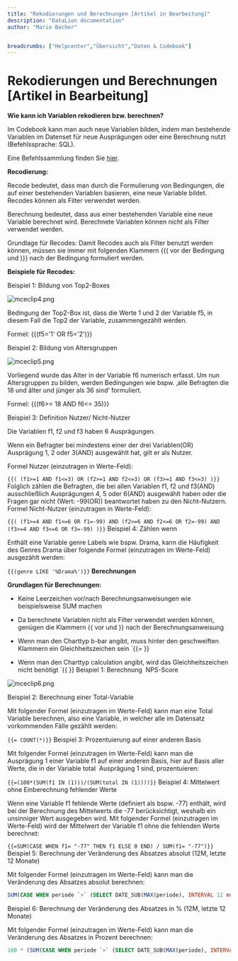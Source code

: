 ```yaml
---
title: "Rekodierungen und Berechnungen [Artikel in Bearbeitung]"
description: "DataLion documentation"
author: "Mario Bacher"


breadcrumbs: ["Helpcenter","Übersicht","Daten & Codebook"]
---
```


# Rekodierungen und Berechnungen [Artikel in Bearbeitung]

**Wie kann ich Variablen rekodieren bzw. berechnen?**

Im Codebook kann man auch neue Variablen bilden, indem man bestehende Variablen im Datenset für neue Ausprägungen oder eine Berechnung nutzt (Befehlssprache: SQL).

Eine Befehlssammlung finden Sie [hier](https://www.sibilla-egen-schule.de/schule/sch-service/anleit/Befehlssammlung_SQL.pdf).

**Recodierung:**

Recode bedeutet, dass man durch die Formulierung von Bedingungen, die auf einer bestehenden Variablen basieren, eine neue Variable bildet. Recodes können als Filter verwendet werden.

Berechnung bedeutet, dass aus einer bestehenden Variable eine neue Variable berechnet wird. Berechnete Variablen können nicht als Filter verwendet werden.

Grundlage für Recodes: Damit Recodes auch als Filter benutzt werden können, müssen sie immer mit folgenden Klammern {{( vor der Bedingung und )}} nach der Bedingung formuliert werden.

**Beispiele für Recodes:**

Beispiel 1: Bildung von Top2-Boxes

![mceclip4.png](/img/86343712.png)

Bedingung der Top2-Box ist, dass die Werte 1 und 2 der Variable f5, in diesem Fall die Top2 der Variable, zusammengezählt werden.

Formel: {{(f5='1' OR f5='2')}}

Beispiel 2: Bildung von Altersgruppen

![mceclip5.png](/img/86343719.png)

Vorliegend wurde das Alter in der Variable f6 numerisch erfasst. Um nun Altersgruppen zu bilden, werden Bedingungen wie bspw. ‚alle Befragten die 18 und älter und jünger als 36 sind‘ formuliert.

Formel: {{(f6>= 18 AND f6<= 35)}}

Beispiel 3: Definition Nutzer/ Nicht-Nutzer

Die Variablen f1, f2 und f3 haben 6 Ausprägungen.

Wenn ein Befragter bei mindestens einer der drei Variablen(OR) Ausprägung 1, 2 oder 3(AND) ausgewählt hat, gilt er als Nutzer.

Formel Nutzer (einzutragen in Werte-Feld):

`{{( (f1>=1 AND f1<=3) OR (f2>=1 AND f2<=3) OR (f3>=1 AND f3<=3) )}}`
Folglich zählen die Befragten, die bei allen Variablen f1, f2 und f3(AND) ausschließlich Ausprägungen 4, 5 oder 6(AND) ausgewählt haben oder die Fragen gar nicht (Wert: -99(OR)) beantwortet haben zu den Nicht-Nutzern.  
Formel Nicht-Nutzer (einzutragen in Werte-Feld):

`{{( (f1>=4 AND f1<=6 OR f1=-99) AND (f2>=6 AND f2<=6 OR f2=-99) AND (f3>=4 AND f3<=6 OR f3=-99) )}}`
Beispiel 4: Zählen wenn

Enthält eine Variable genre Labels wie bspw. Drama, kann die Häufigkeit des Genres Drama über folgende Formel (einzutragen im Werte-Feld) ausgezählt werden:

`{{(genre LIKE '%Drama%')}}`
**Berechnungen**

**Grundlagen für Berechnungen:**

-   Keine Leerzeichen vor/nach Berechnungsanweisungen wie beispielsweise SUM machen
    
-   Da berechnete Variablen nicht als Filter verwendet werden können, genügen die Klammern {{ vor und }} nach der Berechnungsanweisung
    
-   Wenn man den Charttyp b-bar angibt, muss hinter den geschweiften Klammern ein Gleichheitszeichen sein `{{= }}
-   Wenn man den Charttyp calculation angibt, wird das Gleichheitszeichen nicht benötigt `{{ }}
Beispiel 1: Berechnung  NPS-Score

![mceclip6.png](/img/86343725.png)

Beispiel 2: Berechnung einer Total-Variable

Mit folgender Formel (einzutragen im Werte-Feld) kann man eine Total Variable berechnen, also eine Variable, in welcher alle im Datensatz vorkommenden Fälle gezählt werden:

`{{= COUNT(*)}}`
Beispiel 3: Prozentuierung auf einer anderen Basis

Mit folgender Formel (einzutragen im Werte-Feld) kann man die Ausprägung 1 einer Variable f1 auf einer anderen Basis, hier auf Basis aller Werte, die in der Variable total  Ausprägung 1 sind, prozentuieren:

`{{=(100*(SUM(f1 IN (1)))/(SUM(total IN (1))))}}`
Beispiel 4: Mittelwert ohne Einberechnung fehlender Werte

Wenn eine Variable f1 fehlende Werte (definiert als bspw. -77) enthält, wird bei der Berechnung des Mittelwerts die -77 berücksichtigt, weshalb ein unsinniger Wert ausgegeben wird. Mit folgender Formel (einzutragen im Werte-Feld) wird der Mittelwert der Variable f1 ohne die fehlenden Werte berechnet:

`{{=SUM(CASE WHEN f1= "-77" THEN f1 ELSE 0 END) / SUM(f1= "-77")}}`
Beispiel 5: Berechnung der Veränderung des Absatzes absolut (12M, letzte 12 Monate)

Mit folgender Formel (einzutragen im Werte-Feld) kann man die Veränderung des Absatzes absolut berechnen:

```sql
SUM(CASE WHEN periode `>` (SELECT DATE_SUB(MAX(periode), INTERVAL 12 month) FROM dashboard_data_table_10) THEN absatz ELSE 0 end) - SUM(CASE WHEN periode `>` (SELECT DATE_SUB(MAX(periode), INTERVAL 24 month) FROM dashboard_data_table_10) AND periode `<` (SELECT DATE_SUB(MAX(periode), INTERVAL 12 month) FROM dashboard_data_table_10) THEN absatz ELSE 0 end)
```
Beispiel 6: Berechnung der Veränderung des Absatzes in % (12M, letzte 12 Monate)

Mit folgender Formel (einzutragen im Werte-Feld) kann man die Veränderung des Absatzes in Prozent berechnen:

```sql
100 * (SUM(CASE WHEN periode `>` (SELECT DATE_SUB(MAX(periode), INTERVAL 12 month) FROM dashboard_
```
